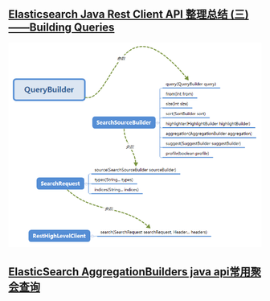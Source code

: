





## [Elasticsearch Java Rest Client API 整理总结 (三)——Building Queries](https://www.cnblogs.com/reycg-blog/p/9993094.html)

![search API 关系图](es查询.assets/o_rest_high_client_search_relation.png)









## [ElasticSearch AggregationBuilders java api常用聚会查询](https://www.cnblogs.com/moxiaotao/p/10843523.html)